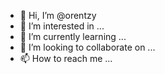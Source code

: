 - 👋 Hi, I’m @orentzy
- 👀 I’m interested in ...
- 🌱 I’m currently learning ...
- 💞️ I’m looking to collaborate on ...
- 📫 How to reach me ...

<!---
orentzy/orentzy is a ✨ special ✨ repository because its `README.md` (this file) appears on your GitHub profile.
You can click the Preview link to take a look at your changes.
--->
